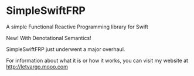 # SimpleSwiftFRP
A simple Functional Reactive Programming library for Swift

New! With Denotational Semantics!

SimpleSwiftFRP just underwent a major overhaul.

For information about what it is or how it works, you can visit my website at http://letvargo.mooo.com
